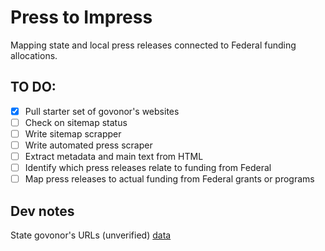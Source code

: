 # Press to Impress

Mapping state and local press releases connected to Federal funding allocations.

## TO DO:

+ [x] Pull starter set of govonor's websites
+ [ ] Check on sitemap status
+ [ ] Write sitemap scrapper
+ [ ] Write automated press scraper
+ [ ] Extract metadata and main text from HTML
+ [ ] Identify which press releases relate to funding from Federal
+ [ ] Map press releases to actual funding from Federal grants or programs

## Dev notes

State govonor's URLs (unverified) [data](data/targets/state_governors.csv)